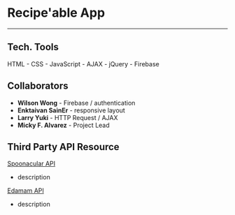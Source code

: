 # Recipe'able App

---

## Tech. Tools
 HTML - CSS - JavaScript - AJAX - jQuery - Firebase

## Collaborators
* **Wilson Wong** - Firebase / authentication
* **Enktaivan SainEr** - responsive layout
* **Larry Yuki** - HTTP Request / AJAX
* **Micky F. Alvarez** - Project Lead

## Third Party API Resource
[Spoonacular API](https://spoonacular.com/food-api/console#Dashboard)
- description

[Edamam API](https://developer.edamam.com/)
- description